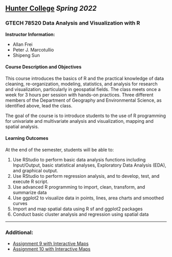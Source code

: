 ## [**Hunter College**](https://hunter.cuny.edu/) *Spring 2022*

### GTECH 78520 Data Analysis and Visualization with R

**Instructor Information:**

- Allan Frei
- Peter J. Marcotullio
- Shipeng Sun

#### Course Description and Objectives

This course introduces the basics of R and the practical knowledge of data cleaning, re-organization, modeling, statistics, and analysis for research and visualization, particularly in geospatial fields. The class meets once a week for 3 hours per session with hands-on practices. Three different members of the Department of Geography and Environmental Science, as identified above, lead the class.

The goal of the course is to introduce students to the use of R programming for univariate and multivariate analysis and visualization, mapping and spatial analysis.

#### Learning Outcomes

At the end of the semester, students will be able to:

1. Use RStudio to perform basic data analysis functions including Input/Output, basic statistical analyses, Exploratory Data Analysis (EDA), and graphical output.
2. Use RStudio to perform regression analysis, and to develop, test, and execute R script.
3. Use advanced R programming to import, clean, transform, and summarize data
4. Use ggplot2 to visualize data in points, lines, area charts and smoothed curves
5. Import and map spatial data using R sf and ggplot2 packages
6. Conduct basic cluster analysis and regression using spatial data

----------

### Additional:

- [Assignment 9 with Interactive Maps](https://rpubs.com/reinarin/894963)
- [Assignment 10 with Interactive Maps](https://rpubs.com/reinarin/899586)
